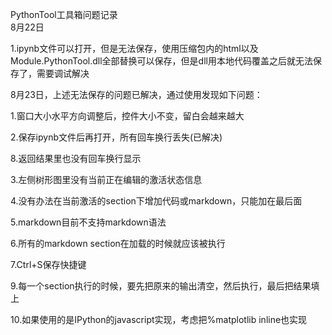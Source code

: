PythonTool工具箱问题记录  
8月22日

1.ipynb文件可以打开，但是无法保存，使用压缩包内的html以及Module.PythonTool.dll全部替换可以保存，但是dll用本地代码覆盖之后就无法保存了，需要调试解决

8月23日，上述无法保存的问题已解决，通过使用发现如下问题：

1.窗口大小水平方向调整后，控件大小不变，留白会越来越大

2.保存ipynb文件后再打开，所有回车换行丢失\(已解决\)

8.返回结果里也没有回车换行显示

3.左侧树形图里没有当前正在编辑的激活状态信息

4.没有办法在当前激活的section下增加代码或markdown，只能加在最后面

5.markdown目前不支持markdown语法

6.所有的markdown section在加载的时候就应该被执行

7.Ctrl+S保存快捷键

9.每一个section执行的时候，要先把原来的输出清空，然后执行，最后把结果填上

10.如果使用的是IPython的javascript实现，考虑把%matplotlib inline也实现


